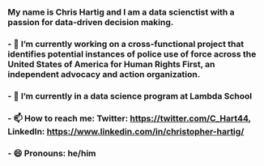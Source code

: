 ### My name is Chris Hartig and I am a data scienctist with a passion for data-driven decision making.

### - 🔭 I’m currently working on a cross-functional project that identifies potential instances of police use of force across the United States of America for Human Rights First, an independent advocacy and action organization. 
### - 🌱 I’m currently in a data science program at Lambda School
### - 📫 How to reach me: Twitter: https://twitter.com/C_Hart44, LinkedIn: https://www.linkedin.com/in/christopher-hartig/
### - 😄 Pronouns: he/him

<!--
**ChrisHartig44/ChrisHartig44** is a ✨ _special_ ✨ repository because its `README.md` (this file) appears on your GitHub profile.

